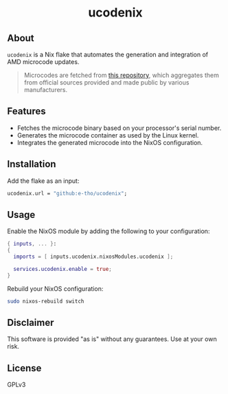 <div align="center">
  <h1>ucodenix</h1>
</div>

## About

`ucodenix` is a Nix flake that automates the generation and integration of AMD microcode updates.

> Microcodes are fetched from [this repository](https://github.com/platomav/CPUMicrocodes), which aggregates them from official sources provided and made public by various manufacturers.

## Features

- Fetches the microcode binary based on your processor's serial number.
- Generates the microcode container as used by the Linux kernel.
- Integrates the generated microcode into the NixOS configuration.

## Installation

Add the flake as an input:

```nix
ucodenix.url = "github:e-tho/ucodenix";
```

## Usage

Enable the NixOS module by adding the following to your configuration:

```nix
{ inputs, ... }:
{
  imports = [ inputs.ucodenix.nixosModules.ucodenix ];

  services.ucodenix.enable = true;
}

```

Rebuild your NixOS configuration:

```sh
sudo nixos-rebuild switch
```

## Disclaimer

This software is provided "as is" without any guarantees. Use at your own risk.

## License

GPLv3
